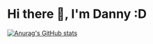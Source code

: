 # Hi there 👋, I'm Danny :D

[![Anurag's GitHub stats](https://github-readme-stats.vercel.app/api?username=Daidanny008)](https://github.com/Daidanny008/github-readme-stats)
